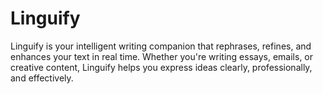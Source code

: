 # Linguify
Linguify is your intelligent writing companion that rephrases, refines, and enhances your text in real time. Whether you're writing essays, emails, or creative content, Linguify helps you express ideas clearly, professionally, and effectively.
